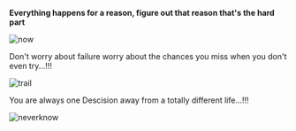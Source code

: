 
**Everything happens for a reason, figure out that reason that's the hard part**

![now](https://user-images.githubusercontent.com/40513098/41807097-377a834e-76c1-11e8-9261-13dc4872d7ea.jpg)

 Don't worry about failure worry about the chances you miss when you don't even try...!!!

![trail](https://user-images.githubusercontent.com/40513098/41807185-b6ae5c98-76c2-11e8-8ecc-e20463356fd8.png)

 You are always one Descision away from a totally different life...!!!

![neverknow](https://user-images.githubusercontent.com/40513098/41807243-a0fa9154-76c3-11e8-8481-bf47f4c00321.jpg)

